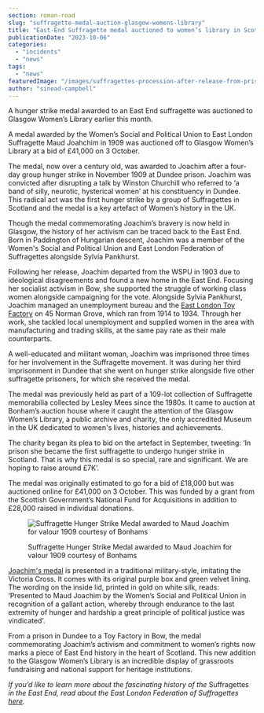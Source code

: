 ```yaml
---
section: roman-road
slug: "suffragette-medal-auction-glasgow-womens-library"
title: "East-End Suffragette medal auctioned to women’s library in Scotland"
publicationDate: "2023-10-06"
categories: 
  - "incidents"
  - "news"
tags: 
  - "news"
featuredImage: "/images/suffragettes-procession-after-release-from-prison-bw.jpg"
author: "sinead-campbell"
---
```


A hunger strike medal awarded to an East End suffragette was auctioned to Glasgow Women’s Library earlier this month. 

A medal awarded by the Women’s Social and Political Union to East London Suffragette Maud Joahchim in 1909 was auctioned off to Glasgow Women’s Library at a bid of £41,000 on 3 October.

The medal, now over a century old, was awarded to Joachim after a four-day group hunger strike in November 1909 at Dundee prison. Joachim was convicted after disrupting a talk by Winston Churchill who referred to ‘a band of silly, neurotic, hysterical women’ at his constituency in Dundee. This radical act was the first hunger strike by a group of Suffragettes in Scotland and the medal is a key artefact of Women’s history in the UK. 

Though the medal commemorating Joachim’s bravery is now held in Glasgow, the history of her activism can be traced back to the East End. Born in Paddington of Hungarian descent, Joachim was a member of the Women's Social and Political Union and East London Federation of Suffragettes alongside Sylvia Pankhurst. 

Following her release, Joachim departed from the WSPU in 1903 due to ideological disagreements and found a new home in the East End. Focusing her socialist activism in Bow, she supported the struggle of working class women alongside campaigning for the vote. Alongside Sylvia Pankhurst, Joachim managed an unemployment bureau and the [East London Toy Factory](https://romanroadlondon.com/sylvia-pankhursts-east-london-toy-factory/) on 45 Norman Grove, which ran from 1914 to 1934. Through her work, she tackled local unemployment and supplied women in the area with manufacturing and trading skills, at the same pay rate as their male counterparts. 

A well-educated and militant woman, Joachim was imprisoned three times for her involvement in the Suffragette movement. It was during her third imprisonment in Dundee that she went on hunger strike alongside five other suffragette prisoners, for which she received the medal. 

The medal was previously held as part of a 109-lot collection of Suffragette memorabilia collected by Lesley Mees since the 1980s. It came to auction at Bonham’s auction house where it caught the attention of the Glasgow Women’s Library, a public archive and charity, the only accredited Museum in the UK dedicated to women's lives, histories and achievements.

The charity began its plea to bid on the artefact in September, tweeting: ‘In prison she became the first suffragette to undergo hunger strike in Scotland. That is why this medal is so special, rare and significant. We are hoping to raise around £7K’. 

The medal was originally estimated to go for a bid of £18,000 but was auctioned online for £41,000 on 3 October. This was funded by a grant from the Scottish Government’s National Fund for Acquisitions in addition to £28,000 raised in individual donations. 

<figure>

![Suffragette Hunger Strike Medal awarded to Maud Joachim for valour 1909 courtesy of Bonhams](/images/Hunger-Strike-Medal-awarded-to-Maud-Joachim-1912--1024x683.jpg)

<figcaption>

Suffragette Hunger Strike Medal awarded to Maud Joachim for valour 1909 courtesy of Bonhams

</figcaption>

</figure>

[Joachim's medal](https://www.bonhams.com/auction/29249/lot/14/hunger-strike-medal-maud-joachim-hunger-strike-medal-awarded-by-the-wspu-to-maud-joachim-1912/) is presented in a traditional military-style, imitating the Victoria Cross. It comes with its original purple box and green velvet lining. The wording on the inside lid, printed in gold on white silk, reads: ‘Presented to Maud Joachim by the Women’s Social and Political Union in recognition of a gallant action, whereby through endurance to the last extremity of hunger and hardship a great principle of political justice was vindicated’. 

From a prison in Dundee to a Toy Factory in Bow, the medal commemorating Joachim’s activism and commitment to women’s rights now marks a piece of East End history in the heart of Scotland. This new addition to the Glasgow Women’s Library is an incredible display of grassroots fundraising and national support for heritage institutions. 

_If you’d like to learn more about the fascinating history of the_ Suffragettes _in the East End, read about the East London Federation of Suffragettes [here](https://romanroadlondon.com/east-london-federation-suffragettes-established/)._ 


